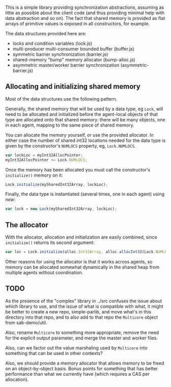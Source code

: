 This is a simple library providing synchronization abstractions,
assuming as little as possible about the client code (and thus
providing minimal help with data abstraction and so on).  The fact
that shared memory is provided as flat arrays of primitive values is
exposed in all constructors, for example.

The data structures provided here are:

* locks and condition variables (lock.js)
* multi-producer multi-consumer bounded buffer (buffer.js)
* symmetric barrier synchronization (barrier.js)
* shared-memory "bump" memory allocator (bump-alloc.js)
* asymmetric master/worker barrier synchronization (asymmetric-barrier.js)

## Allocating and initializing shared memory

Most of the data structures use the following pattern.

Generally, the shared memory that will be used by a data type, eg
`Lock`, will need to be allocated and initialized before the
agent-local objects of that type are allocated onto that shared
memory: there will be many objects, one in each agent, mapping to the
same piece of shared memory.

You can allocate the memory yourself, or use the provided allocator.
In either case the number of shared int32 locations needed for the
data type is given by the constructor's `NUMLOCS` property, eg,
`Lock.NUMLOCS`.

```js
var lockLoc = myInt32AllocPointer;
myInt32AllocPointer += Lock.NUMLOCS;
```

Once the memory has been allocated you must call the constructor's
`initialize()` memory on it:

```js
Lock.initialize(mySharedInt32Array, lockLoc);
```

Finally, the data type is instantiated (several times, one in each
agent) using *new*:

```js
var lock = new Lock(mySharedInt32Array, lockLoc);
```

## The allocator

With the allocator, allocation and initialization are easily combined,
since `initialize()` returns its second argument:

```js
var loc = Lock.initialize(alloc.Int32Array, alloc.allocInt32(Lock.NUMLOCS)));
```

Other reasons for using the allocator is that it works across agents,
so memory can be allocated somewhat dynamically in the shared heap
from multiple agents without coordination.

## TODO

As the presence of the "complex" library in ../src confuses the issue
about which library to use, and the issue of what is compatible with
what, it might be better to create a new repo, simple-parlib, and move
what's in this directory into that repo, and to also add to that repo
the `Multicore` object from sab-demo/util.

Also, rename `Multicore` to something more appropriate, remove the
need for the explicit output parameter, and merge the master and worker
files.

Also, can we factor out the value marshaling used by `Multicore` into
something that can be used in other contexts?

Also, we should provide a memory allocator that allows memory to be
freed on an object-by-object basis.  Bonus points for something that
has better performance than what we currently have (which requires a
CAS per allocation).
